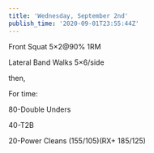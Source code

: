 ```yaml
---
title: 'Wednesday, September 2nd'
publish_time: '2020-09-01T23:55:44Z'
---
```


Front Squat 5×2\@90% 1RM

Lateral Band Walks 5×6/side

then,

For time:

80-Double Unders

40-T2B

20-Power Cleans (155/105)(RX+ 185/125)
